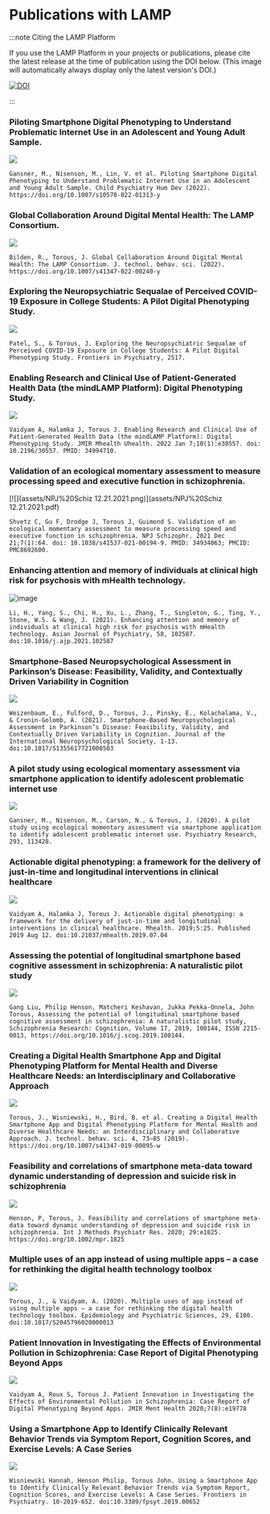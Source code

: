 # Publications with LAMP
 
:::note Citing the LAMP Platform

If you use the LAMP Platform in your projects or publications, please cite the latest release at the time of publication using the DOI below. (This image will automatically always display only the latest version's DOI.)

[![DOI](https://zenodo.org/badge/311382406.svg)](https://zenodo.org/badge/latestdoi/311382406)

:::

### Piloting Smartphone Digital Phenotyping to Understand Problematic Internet Use in an Adolescent and Young Adult Sample.

[![](assets/Springer%201.19.2022.png)](assets/Springer%201.19.2022.pdf)

```
Gansner, M., Nisenson, M., Lin, V. et al. Piloting Smartphone Digital Phenotyping to Understand Problematic Internet Use in an Adolescent and Young Adult Sample. Child Psychiatry Hum Dev (2022). https://doi.org/10.1007/s10578-022-01313-y
```


### Global Collaboration Around Digital Mental Health: The LAMP Consortium.

[![](assets/1.18.22springer.png)](assets/1.18.22springer.pdf)

```
Bilden, R., Torous, J. Global Collaboration Around Digital Mental Health: The LAMP Consortium. J. technol. behav. sci. (2022). https://doi.org/10.1007/s41347-022-00240-y
```


### Exploring the Neuropsychiatric Sequalae of Perceived COVID-19 Exposure in College Students: A Pilot Digital Phenotyping Study.

[![](assets/covidpaperdocs.png)](assets/covidpaper.pdf)

```
Patel, S., & Torous, J. Exploring the Neuropsychiatric Sequalae of Perceived COVID-19 Exposure in College Students: A Pilot Digital Phenotyping Study. Frontiers in Psychiatry, 2517.
```


### Enabling Research and Clinical Use of Patient-Generated Health Data (the mindLAMP Platform): Digital Phenotyping Study.

[![](assets/jmir1.7.22.png)](assets/jmir1.7.22.pdf)

```
Vaidyam A, Halamka J, Torous J. Enabling Research and Clinical Use of Patient-Generated Health Data (the mindLAMP Platform): Digital Phenotyping Study. JMIR Mhealth Uhealth. 2022 Jan 7;10(1):e30557. doi: 10.2196/30557. PMID: 34994710.
```


### Validation of an ecological momentary assessment to measure processing speed and executive function in schizophrenia.

[![](assets/NPJ%20Schiz 12.21.2021.png)](assets/NPJ%20Schiz 12.21.2021.pdf)

```
Shvetz C, Gu F, Drodge J, Torous J, Guimond S. Validation of an ecological momentary assessment to measure processing speed and executive function in schizophrenia. NPJ Schizophr. 2021 Dec 21;7(1):64. doi: 10.1038/s41537-021-00194-9. PMID: 34934063; PMCID: PMC8692600.
```


### Enhancing attention and memory of individuals at clinical high risk for psychosis with mHealth technology.

![image](https://user-images.githubusercontent.com/86117379/130236989-b6265676-e77c-444b-9ded-91d78cbada66.png)

```
Li, H., Yang, S., Chi, H., Xu, L., Zhang, T., Singleton, G., Ting, Y., Stone, W.S. & Wang, J. (2021). Enhancing attention and memory of individuals at clinical high risk for psychosis with mHealth technology. Asian Journal of Psychiatry, 58, 102587. doi:10.1016/j.ajp.2021.102587
```


### Smartphone-Based Neuropsychological Assessment in Parkinson’s Disease: Feasibility, Validity, and Contextually Driven Variability in Cognition

[![](assets/weizenbaum_paper.jpg)](assets/Weizenbaum%20smartphone%20cognition%20PD%20JINS%20May%202021.pdf)

```
Weizenbaum, E., Fulford, D., Torous, J., Pinsky, E., Kolachalama, V., & Cronin-Golomb, A. (2021). Smartphone-Based Neuropsychological Assessment in Parkinson’s Disease: Feasibility, Validity, and Contextually Driven Variability in Cognition. Journal of the International Neuropsychological Society, 1-13. doi:10.1017/S1355617721000503
```

### A pilot study using ecological momentary assessment via smartphone application to identify adolescent problematic internet use

[![](assets/meredith2020.jpg)](assets/1-s2.0-S0165178120310313-main.pdf)

```
Gansner, M., Nisenson, M., Carson, N., & Torous, J. (2020). A pilot study using ecological momentary assessment via smartphone application to identify adolescent problematic internet use. Psychiatry Research, 293, 113428.
```

### Actionable digital phenotyping: a framework for the delivery of just-in-time and longitudinal interventions in clinical healthcare

[![](assets/actionable2020.png)](assets/mh-05-2019.07.04.pdf)

```
Vaidyam A, Halamka J, Torous J. Actionable digital phenotyping: a framework for the delivery of just-in-time and longitudinal interventions in clinical healthcare. Mhealth. 2019;5:25. Published 2019 Aug 12. doi:10.21037/mhealth.2019.07.04
```

### Assessing the potential of longitudinal smartphone based cognitive assessment in schizophrenia: A naturalistic pilot study

[![](assets/szresearch2019.png)](assets/1-s2.0-S2215001319300101-main.pdf)

```
Gang Liu, Philip Henson, Matcheri Keshavan, Jukka Pekka-Onnela, John Torous, Assessing the potential of longitudinal smartphone based cognitive assessment in schizophrenia: A naturalistic pilot study, Schizophrenia Research: Cognition, Volume 17, 2019, 100144, ISSN 2215-0013, https://doi.org/10.1016/j.scog.2019.100144.
```

### Creating a Digital Health Smartphone App and Digital Phenotyping Platform for Mental Health and Diverse Healthcare Needs: an Interdisciplinary and Collaborative Approach

[![](assets/jtibs2019.png)](assets/Torous2019_Article_CreatingADigitalHealthSmartpho.pdf)

```
Torous, J., Wisniewski, H., Bird, B. et al. Creating a Digital Health Smartphone App and Digital Phenotyping Platform for Mental Health and Diverse Healthcare Needs: an Interdisciplinary and Collaborative Approach. J. technol. behav. sci. 4, 73–85 (2019). https://doi.org/10.1007/s41347-019-00095-w
```

### Feasibility and correlations of smartphone meta‐data toward dynamic understanding of depression and suicide risk in schizophrenia

[![](assets/wiley2020.png)](assets/mpr.1825.pdf)

```
Henson, P, Torous, J. Feasibility and correlations of smartphone meta‐data toward dynamic understanding of depression and suicide risk in schizophrenia. Int J Methods Psychiatr Res. 2020; 29:e1825. https://doi.org/10.1002/mpr.1825
```

### Multiple uses of an app instead of using multiple apps – a case for rethinking the digital health technology toolbox

[![](assets/epidemiology2019.png)](assets/multiple_uses_of_app_instead_of_using_multiple_apps_a_case_for_rethinking_the_digital_health_technology_toolbox.pdf)

```
Torous, J., & Vaidyam, A. (2020). Multiple uses of app instead of using multiple apps – a case for rethinking the digital health technology toolbox. Epidemiology and Psychiatric Sciences, 29, E100. doi:10.1017/S2045796020000013
```

### Patient Innovation in Investigating the Effects of Environmental Pollution in Schizophrenia: Case Report of Digital Phenotyping Beyond Apps

[![](assets/jmir2020.png)](assets/pdf.pdf)

```
Vaidyam A, Roux S, Torous J. Patient Innovation in Investigating the Effects of Environmental Pollution in Schizophrenia: Case Report of Digital Phenotyping Beyond Apps. JMIR Ment Health 2020;7(8):e19778
```

### Using a Smartphone App to Identify Clinically Relevant Behavior Trends via Symptom Report, Cognition Scores, and Exercise Levels: A Case Series

[![](assets/frontiers2019.png)](assets/fpsyt-10-00652.pdf)

```
Wisniewski Hannah, Henson Philip, Torous John. Using a Smartphone App to Identify Clinically Relevant Behavior Trends via Symptom Report, Cognition Scores, and Exercise Levels: A Case Series. Frontiers in Psychiatry. 10-2019-652. doi:10.3389/fpsyt.2019.00652
```


